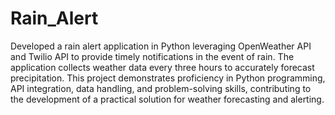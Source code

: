# Rain_Alert
Developed a rain alert application in Python leveraging OpenWeather API and Twilio API to provide timely notifications in the event of rain. The application collects weather data every three hours to accurately forecast precipitation.
This project demonstrates proficiency in Python programming, API integration, data handling, and problem-solving skills, contributing to the development of a practical solution for weather forecasting and alerting.


